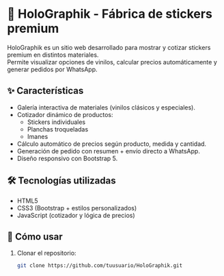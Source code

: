 # 🎨 HoloGraphik - Fábrica de stickers premium

HoloGraphik es un sitio web desarrollado para mostrar y cotizar stickers premium en distintos materiales.  
Permite visualizar opciones de vinilos, calcular precios automáticamente y generar pedidos por WhatsApp.

## ✨ Características
- Galería interactiva de materiales (vinilos clásicos y especiales).
- Cotizador dinámico de productos:
  - Stickers individuales
  - Planchas troqueladas
  - Imanes
- Cálculo automático de precios según producto, medida y cantidad.
- Generación de pedido con resumen + envío directo a WhatsApp.
- Diseño responsivo con Bootstrap 5.

## 🛠️ Tecnologías utilizadas
- HTML5  
- CSS3 (Bootstrap + estilos personalizados)  
- JavaScript (cotizador y lógica de precios)  

## 🚀 Cómo usar
1. Clonar el repositorio:
   ```bash
   git clone https://github.com/tuusuario/HoloGraphik.git
